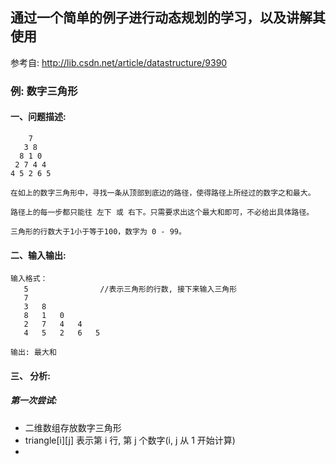 ## 通过一个简单的例子进行动态规划的学习，以及讲解其使用
参考自: http://lib.csdn.net/article/datastructure/9390
### 例: 数字三角形

#### 一、问题描述:
```
    7
   3 8
  8 1 0
 2 7 4 4
4 5 2 6 5

在如上的数字三角形中，寻找一条从顶部到底边的路径，使得路径上所经过的数字之和最大。

路径上的每一步都只能往 左下 或 右下。只需要求出这个最大和即可，不必给出具体路径。

三角形的行数大于1小于等于100，数字为 0 - 99。
```

#### 二、输入输出:
```
输入格式：
   5                //表示三角形的行数, 接下来输入三角形
   7
   3   8
   8   1   0
   2   7   4   4
   4   5   2   6   5

输出: 最大和
```

#### 三、 分析:
##### 第一次尝试:
* 二维数组存放数字三角形
* triangle[i][j] 表示第 i 行, 第 j 个数字(i, j 从 1 开始计算)
*

